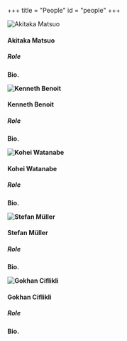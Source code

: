 +++
title = "People"
id = "people"
+++

<div class="container">
      <div class="row">
        <div class="span4">
          <div class="well">
            <div class="centered e_bounce">
              <img class="img-circle" src="/img/akitaka-matsuo.png" alt="Akitaka Matsuo">
              <h4><strong>Akitaka Matsuo</h4>
              <h5>Role</h4>
              <p>
                Bio.
              </p>
            </div>
          </div>
        </div>
        <div class="span4">
          <div class="well">
            <div class="centered e_bounce">
              <img class="img-circle" src="/img/kenbenoit.png" alt="Kenneth Benoit">
              <h4><strong>Kenneth Benoit</h4>
              <h5>Role</h4>
              <p>
                Bio.
              </p>
            </div>
          </div>
        </div>
          <div class="span4">
          <div class="well">
            <div class="centered e_bounce">
              <img class="img-circle" src="/img/kohei-watanabe.png" alt="Kohei Watanabe">
              <h4><strong>Kohei Watanabe</h4>
              <h5>Role</h4>
              <p>
                Bio.
              </p>
            </div>
          </div>
        </div>
        </div>
      <div class="row">
      <div class="span4">
          <div class="well">
            <div class="centered e_bounce">
              <img class="img-circle" src="/img/stefan.jpg" alt="Stefan Müller">
              <h4><strong>Stefan Müller</h4>
              <h5>Role</h4>
              <p>
                Bio.
              </p>
            </div>
          </div>
        </div>
        <div class="span4">
          <div class="well">
            <div class="centered e_bounce">
              <img class="img-circle" src="/img/ciflikli.png" alt="Gokhan Ciflikli">
              <h4><strong>Gokhan Ciflikli</h4>
              <h5>Role</h4>
              <p>
                Bio.
              </p>
            </div>
          </div>
        </div>
      </div>